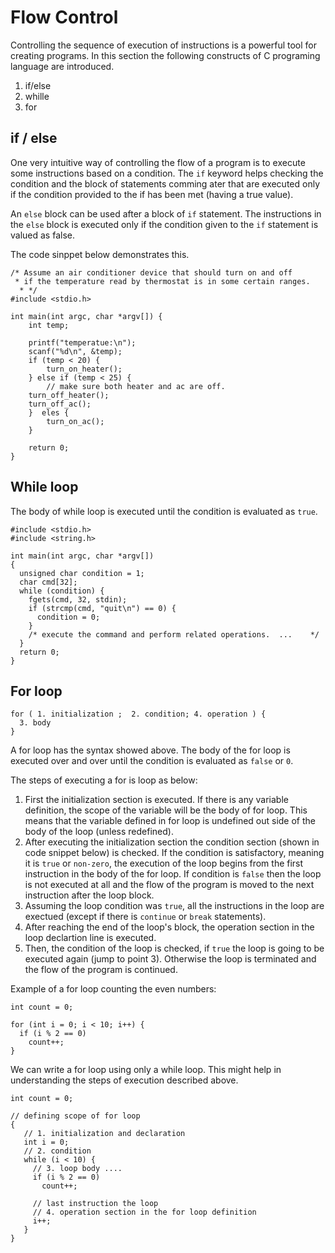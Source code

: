 # Flow Control
Controlling the sequence of execution of instructions is a powerful tool for creating programs. In this section the following constructs of C programing language are introduced.
1. if/else
2. whille
3. for

## if / else
One very intuitive way of controlling the flow of a program is to execute some instructions based on a condition. The `if` keyword helps checking the condition and the block of statements comming ater that are executed only if the condition provided to the if has been met (having a true value).

An `else` block can be used after a block of `if` statement. The instructions in the `else` block is executed only if the condition given to the `if` statement is valued as false. 

The code sinppet below demonstrates this.

```
/* Assume an air conditioner device that should turn on and off 
 * if the temperature read by thermostat is in some certain ranges.
  * */
#include <stdio.h>

int main(int argc, char *argv[]) {
    int temp;

    printf("temperatue:\n");
    scanf("%d\n", &temp);
    if (temp < 20) {
    	turn_on_heater();
    } else if (temp < 25) {
    	// make sure both heater and ac are off.
	turn_off_heater();
	turn_off_ac();
    }  eles {
        turn_on_ac();
    }
    
    return 0;
}
```

## While loop
The body of while loop is executed until the condition is evaluated as `true`.
```
#include <stdio.h>
#include <string.h> 
 
int main(int argc, char *argv[])
{
  unsigned char condition = 1;
  char cmd[32];
  while (condition) {
    fgets(cmd, 32, stdin);
    if (strcmp(cmd, "quit\n") == 0) {
      condition = 0;
    }
    /* execute the command and perform related operations.  ...    */ 
  }
  return 0; 
}
```

## For loop
```
for ( 1. initialization ;  2. condition; 4. operation ) {
  3. body
} 
```
A for loop has the syntax showed above. The body of the for loop is executed over and over until the condition is evaluated as `false` or `0`.

The steps of executing a for is loop as below:
1. First the initialization section is executed. If there is any variable definition, the scope of the variable will be the body of for loop. This means that the variable defined in for loop is undefined out side of the body of the loop (unless redefined).
2. After executing the initialization section the condition section (shown in code snippet below) is checked. If the condition is satisfactory, meaning it is `true` or `non-zero`, the execution of the loop begins from the first instruction in the body of the for loop. If condition is `false` then the loop is not executed at all and the flow of the program is moved to the next instruction after the loop block.
3. Assuming the loop condition was `true`, all the instructions in the loop are exectued (except if there is `continue` or `break` statements).
4. After reaching the end of the loop's block, the operation section in the loop declartion line is executed.
5. Then, the condition of the loop is checked, if `true` the loop is going to be executed again (jump to point 3). Otherwise the loop is terminated and the flow of the program is continued.

Example of a for loop counting the even numbers:
```
int count = 0;

for (int i = 0; i < 10; i++) {
  if (i % 2 == 0)
    count++;
}
```

We can write a for loop using only a while loop. This might help in understanding the steps of execution described above.
```
int count = 0;

// defining scope of for loop
{
   // 1. initialization and declaration
   int i = 0;
   // 2. condition
   while (i < 10) {
     // 3. loop body ....
     if (i % 2 == 0)
       count++;
     
     // last instruction the loop
     // 4. operation section in the for loop definition
     i++;
   }
}
```